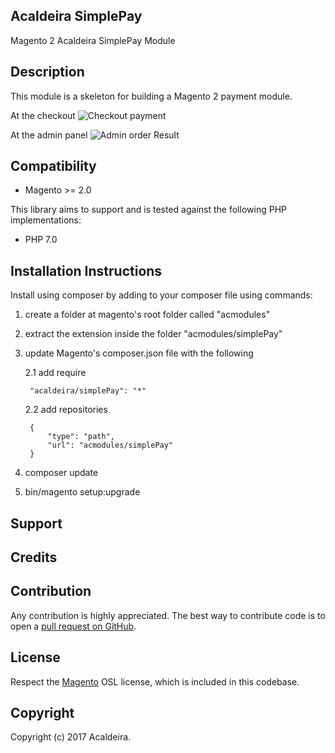 ## Acaldeira SimplePay

Magento 2 Acaldeira SimplePay Module

Description
-----------
This module is a skeleton for building a Magento 2 payment module. 
 
 At the checkout
 ![Checkout payment](https://image.prntscr.com/image/RCt4PwPrRb2Vyo2tmVY51A.png "Checkout payment")

At the admin panel
 ![Admin order Result](https://image.prntscr.com/image/hwBU4JQLQbejS0vVpuCw9A.png "Admin order result")
 
Compatibility
-------------
- Magento >= 2.0

This library aims to support and is tested against the following PHP
implementations:

* PHP 7.0

Installation Instructions
-------------------------
Install using composer by adding to your composer file using commands:

1. create a folder at magento's root folder called "acmodules"
2. extract the extension inside the folder "acmodules/simplePay"
3. update Magento's composer.json file with the following
 
    2.1 add require 
    
        "acaldeira/simplePay": "*"
    
    2.2 add repositories 
    
        {
            "type": "path",
            "url": "acmodules/simplePay"
        }
    
4. composer update
5. bin/magento setup:upgrade

Support
-------

Credits
---------

Contribution
------------
Any contribution is highly appreciated. The best way to contribute code is to open a [pull request on GitHub](https://help.github.com/articles/using-pull-requests).

License
-------
Respect the [Magento][] OSL license, which is included in this codebase.

[magento]: Magento2_LICENSE.md

Copyright
---------
Copyright (c) 2017 Acaldeira.
